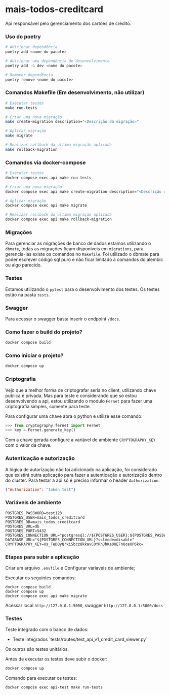 # mais-todos-creditcard

Api responsável pelo gerenciamento dos cartões de crédito.

### Uso do poetry

```bash
# Adicionar dependência
poetry add <nome do pacote>

# Adicionar uma dependência de desenvolvimento
poetry add -G dev <nome do pacote>

# Remover dependência
poetry remove <nome do pacote>
```

### Comandos Makefile (Em desenvolvimento, não utilizar)
```bash
# Executar testes
make run-tests

# Criar uma nova migração
make create-migration description="<Descrição da migração>"

# Aplicar migração
make migrate

# Realizar rollback da ultima migração aplicada
make rollback-migration
```

### Comandos via docker-compose
```bash
# Executar testes
docker compose exec api make run-tests

# Criar uma nova migração
docker compose exec api make create-migration description="<Descrição da migração>"

# Aplicar migração
docker compose exec api make migrate

# Realizar rollback da ultima migração aplicada
docker compose exec api make rollback-migration
```

### Migrações

Para gerenciar as migrações de banco de dados estamos utilizando o `dbmate`,
todas as migrações ficam disponíveis em `migrations`, para gerencia-las existe os comandos no `Makefile`.
Foi utilizado o dbmate para poder escrever código sql puro e não ficar limitado a comandos do alembic ou algo parecido.


### Testes
Estamos utilizando o `pytest` para o desenvolvimento dos testes.
Os testes estão na pasta `tests`.

### Swagger
Para acessar o swagger basta inserir o endpoint `/docs`.

### Como fazer o build do projeto?
```bash
docker compose build
```

### Como iniciar o projeto?
```bash
docker compose up
```

### Criptografia
Vejo que a melhor forma de criptografar seria no client, utilizando chave publica e privada.
Mas para teste e considerando que só estou desenvolvendo a api, estou utilizando o modulo `Fernet` para fazer uma criptografia simples,
 somente para teste.

Para configurar uma chave abra o python e utilize esse comando:
```python
>>> from cryptography.fernet import Fernet
>>> key = Fernet.generate_key()
```
Com a chave gerada configure a variável de ambiente `CRYPTOGRAPHY_KEY` com o valor da chave.

### Autenticação e autorização

A lógica de autorização não foi adicionado na aplicação, foi considerado que existirá outra aplicação para fazer a autenticação e autorização dentro do cluster.
Para testar a api só é preciso informar o header `Authorization`:
```json
{"Authorization": "token test"}
```

### Variáveis de ambiente
```shell
POSTGRES_PASSWORD=test123
POSTGRES_USER=mais_todos_creditcard
POSTGRES_DB=mais_todos_creditcard
POSTGRES_URL=db
POSTGRES_PORT=5432
POSTGRES_CONNECTION_URL="postgresql://${POSTGRES_USER}:${POSTGRES_PASSWORD}@${POSTGRES_URL}:${POSTGRES_PORT}/${POSTGRES_DB}"
DATABASE_URL="${POSTGRES_CONNECTION_URL}?sslmode=disable"
CRYPTOGRAPHY_KEY=Us_TeDQyQrkiSbcz8kkavCOYRhJhKa0UEFn0ce0P6kc=
```

### Etapas para subir a aplicação
Criar um arquivo `.envfile` e Configurar variaveis de ambiente;

Executar os seguintes comandos:
```shell
docker compose build
docker compose up
docker compose exec api make migrate
```

Acessar local `http://127.0.0.1:5000`, swagger `http://127.0.0.1:5000/docs`

### Testes
Teste integrado com o banco de dados:
* Teste integrados `tests/routes/test_api_v1_credit_card_viewer.py``

Os outros são testes unitários.

Antes de executar os testes deve subir o docker:
```bash
docker compose up
```

Comando para executar os testes:
```bash
docker compose exec api-test make run-tests
```
